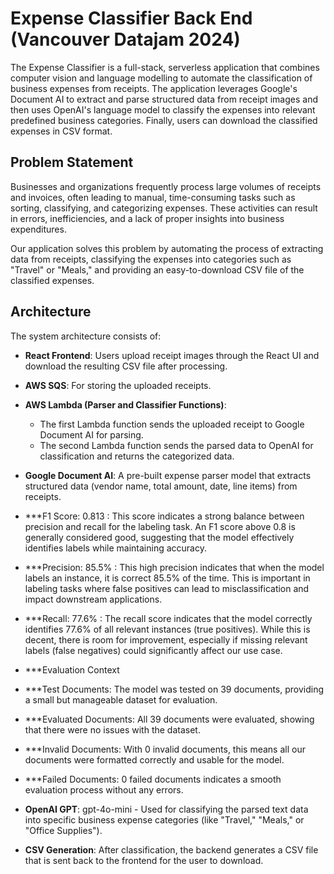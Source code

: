 # Expense Classifier Back End (Vancouver Datajam 2024)

The Expense Classifier is a full-stack, serverless application that combines computer vision and language modelling to automate the classification of business expenses from receipts. The application leverages Google's Document AI to extract and parse structured data from receipt images and then uses OpenAI's language model to classify the expenses into relevant predefined business categories. Finally, users can download the classified expenses in CSV format.

## Problem Statement

Businesses and organizations frequently process large volumes of receipts and invoices, often leading to manual, time-consuming tasks such as sorting, classifying, and categorizing expenses. These activities can result in errors, inefficiencies, and a lack of proper insights into business expenditures.

Our application solves this problem by automating the process of extracting data from receipts, classifying the expenses into categories such as "Travel" or "Meals," and providing an easy-to-download CSV file of the classified expenses.

## Architecture

The system architecture consists of:

- **React Frontend**: Users upload receipt images through the React UI and download the resulting CSV file after processing.
- **AWS SQS**: For storing the uploaded receipts.
- **AWS Lambda (Parser and Classifier Functions)**: 
  - The first Lambda function sends the uploaded receipt to Google Document AI for parsing.
  - The second Lambda function sends the parsed data to OpenAI for classification and returns the categorized data.
- **Google Document AI**: A pre-built expense parser model that extracts structured data (vendor name, total amount, date, line items) from receipts.
- ***F1 Score: 0.813 : This score indicates a strong balance between precision and recall for the  labeling task. An F1 score above 0.8 is generally considered good, suggesting that the  model effectively identifies labels while maintaining accuracy.
- ***Precision: 85.5% : This high precision indicates that when the model labels an instance, it is correct 85.5% of the time. This is important in labeling tasks where false positives can lead to misclassification and impact downstream applications.
- ***Recall: 77.6% : The recall score indicates that the model correctly identifies 77.6% of all relevant instances (true positives). While this is decent, there is room for improvement, especially if missing relevant labels (false negatives) could significantly affect our  use case.
- ***Evaluation Context
- ***Test Documents: The model was tested on 39 documents, providing a small but manageable dataset for evaluation.
- ***Evaluated Documents: All 39 documents were evaluated, showing that there were no issues with the dataset.
- ***Invalid Documents: With 0 invalid documents, this means all our documents were formatted correctly and usable for the model.
- ***Failed Documents: 0 failed documents indicates a smooth evaluation process without any errors.

- **OpenAI GPT**: gpt-4o-mini - Used for classifying the parsed text data into specific business expense categories (like "Travel," "Meals," or "Office Supplies").
- **CSV Generation**: After classification, the backend generates a CSV file that is sent back to the frontend for the user to download.




